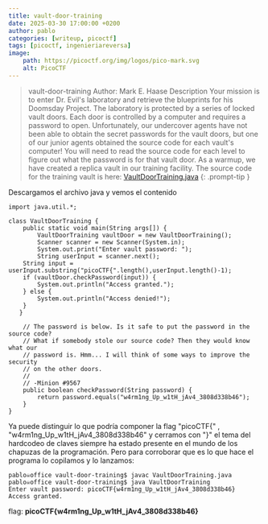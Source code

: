 ```yaml
---
title: vault-door-training
date: 2025-03-30 17:00:00 +0200
author: pablo
categories: [writeup, picoctf]
tags: [picoctf, ingenieriareversa]     
image:
    path: https://picoctf.org/img/logos/pico-mark.svg
    alt: PicoCTF
---
```

>vault-door-training
Author: Mark E. Haase
Description
Your mission is to enter Dr. Evil's laboratory and retrieve the blueprints for his Doomsday Project. The laboratory is protected by a series of locked vault doors. Each door is controlled by a computer and requires a password to open. Unfortunately, our undercover agents have not been able to obtain the secret passwords for the vault doors, but one of our junior agents obtained the source code for each vault's computer! You will need to read the source code for each level to figure out what the password is for that vault door. As a warmup, we have created a replica vault in our training facility. The source code for the training vault is here: [VaultDoorTraining.java](https://jupiter.challenges.picoctf.org/static/03c960ddcc761e6f7d1722d8e6212db3/VaultDoorTraining.java)
{: .prompt-tip }

Descargamos el archivo java y vemos el contenido 
```
import java.util.*;

class VaultDoorTraining {
    public static void main(String args[]) {
        VaultDoorTraining vaultDoor = new VaultDoorTraining();
        Scanner scanner = new Scanner(System.in); 
        System.out.print("Enter vault password: ");
        String userInput = scanner.next();
	String input = userInput.substring("picoCTF{".length(),userInput.length()-1);
	if (vaultDoor.checkPassword(input)) {
	    System.out.println("Access granted.");
	} else {
	    System.out.println("Access denied!");
	}
   }

    // The password is below. Is it safe to put the password in the source code?
    // What if somebody stole our source code? Then they would know what our
    // password is. Hmm... I will think of some ways to improve the security
    // on the other doors.
    //
    // -Minion #9567
    public boolean checkPassword(String password) {
        return password.equals("w4rm1ng_Up_w1tH_jAv4_3808d338b46");
    }
}
```
Ya puede distinguir lo que podría componer la flag "picoCTF{" , "w4rm1ng_Up_w1tH_jAv4_3808d338b46" y cerramos con "}"
el tema del hardcodeo de claves siempre ha estado presente en el mundo de los chapuzas de la programación. 
Pero para corroborar que es lo que hace el programa lo copilamos y lo lanzamos:

```
pablo☠office vault-door-training$ javac VaultDoorTraining.java 
pablo☠office vault-door-training$ java VaultDoorTraining
Enter vault password: picoCTF{w4rm1ng_Up_w1tH_jAv4_3808d338b46}
Access granted.
```

flag: **picoCTF{w4rm1ng_Up_w1tH_jAv4_3808d338b46}**